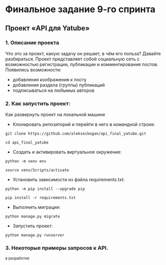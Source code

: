 # Финальное задание 9-го спринта
## Проект «API для Yatube»
### 1. Описание проекта
Что это за проект, какую задачу он решает, в чём его польза? 
Давайте разбираться.
Проект представляет собой социальную сеть с возможностью регистрации, публикации и комментирования постов.
Появились возможности:
- добавления изображения к посту
- добавления раздела (группы) публикаций
- подписываться на любымых авторов

### 2. Как запустить проект:
Как развернуть проект на локальной машине
- Клонировать репозиторий и перейти в него в командной строке:

```
git clone https://github.com/alekseikogan/api_final_yatube.git
```

```
cd api_final_yatube
```

- Cоздать и активировать виртуальное окружение:

```
python -m venv env
```

```
source venv/Scripts/activate
```

- Установить зависимости из файла requirements.txt:

```
python -m pip install --upgrade pip
```

```
pip install -r requirements.txt
```

- Выполнить миграции:

```
python manage.py migrate
```

- Запустить проект:

```
python manage.py runserver
```
### 3. Некоторые примеры запросов к API. 
<sub>в разработке </sub>
